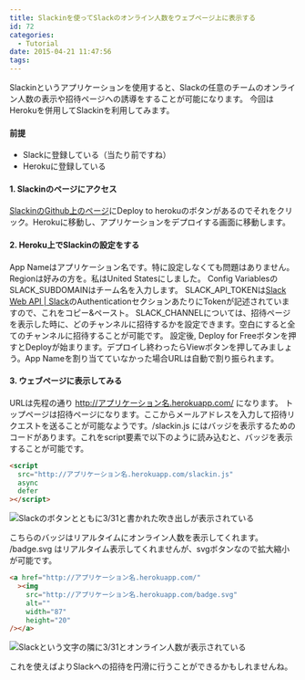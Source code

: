 ```yaml
---
title: Slackinを使ってSlackのオンライン人数をウェブページ上に表示する
id: 72
categories:
  - Tutorial
date: 2015-04-21 11:47:56
tags:
---
```


Slackinというアプリケーションを使用すると、Slackの任意のチームのオンライン人数の表示や招待ページへの誘導をすることが可能になります。
今回はHerokuを併用してSlackinを利用してみます。

<!--more-->

#### 前提

- Slackに登録している（当たり前ですね）
- Herokuに登録している

#### 1. Slackinのページにアクセス

[SlackinのGithub上のページ](https://github.com/rauchg/slackin)にDeploy to herokuのボタンがあるのでそれをクリック。Herokuに移動し、アプリケーションをデプロイする画面に移動します。

#### 2. Heroku上でSlackinの設定をする

App Nameはアプリケーション名です。特に設定しなくても問題はありません。
Regionは好みの方を。私はUnited Statesにしました。
Config VariablesのSLACK_SUBDOMAINはチーム名を入力します。
SLACK_API_TOKENは[Slack Web API | Slack](https://api.slack.com/web)のAuthenticationセクションあたりにTokenが記述されていますので、これをコピー&ペースト。
SLACK_CHANNELについては、招待ページを表示した時に、どのチャンネルに招待するかを設定できます。空白にすると全てのチャンネルに招待することが可能です。
設定後, Deploy for Freeボタンを押すとDeployが始まります。デプロイし終わったらViewボタンを押してみましょう。App Nameを割り当てていなかった場合URLは自動で割り振られます。

#### 3. ウェブページに表示してみる

URLは先程の通り http://アプリケーション名.herokuapp.com/ になります。
トップページは招待ページになります。ここからメールアドレスを入力して招待リクエストを送ることが可能なようです。/slackin.js にはバッジを表示するためのコードがあります。これをscript要素で以下のように読み込むと、バッジを表示することが可能です。

```html
<script
  src="http://アプリケーション名.herokuapp.com/slackin.js"
  async
  defer
></script>
```

![Slackのボタンとともに3/31と書かれた吹き出しが表示されている](/assets/images/2015-4-21_12-28-49_634.png)

こちらのバッジはリアルタイムにオンライン人数を表示してくれます。
/badge.svg はリアルタイム表示してくれませんが、svgボタンなので拡大縮小が可能です。

```html
<a href="http://アプリケーション名.herokuapp.com/"
  ><img
    src="http://アプリケーション名.herokuapp.com/badge.svg"
    alt=""
    width="87"
    height="20"
/></a>
```

![Slackという文字の隣に3/31とオンライン人数が表示されている](/assets/images/2015-4-21_12-38-19_635.png)

これを使えばよりSlackへの招待を円滑に行うことができるかもしれませんね。
